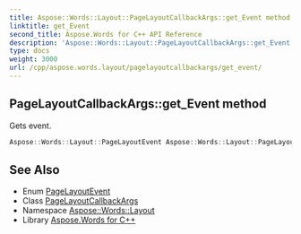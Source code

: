 ```yaml
---
title: Aspose::Words::Layout::PageLayoutCallbackArgs::get_Event method
linktitle: get_Event
second_title: Aspose.Words for C++ API Reference
description: 'Aspose::Words::Layout::PageLayoutCallbackArgs::get_Event method. Gets event in C++.'
type: docs
weight: 3000
url: /cpp/aspose.words.layout/pagelayoutcallbackargs/get_event/
---
```

## PageLayoutCallbackArgs::get_Event method


Gets event.

```cpp
Aspose::Words::Layout::PageLayoutEvent Aspose::Words::Layout::PageLayoutCallbackArgs::get_Event() const
```

## See Also

* Enum [PageLayoutEvent](../../pagelayoutevent/)
* Class [PageLayoutCallbackArgs](../)
* Namespace [Aspose::Words::Layout](../../)
* Library [Aspose.Words for C++](../../../)
